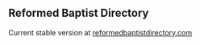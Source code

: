 ## Reformed Baptist Directory

Current stable version at [reformedbaptistdirectory.com](http://reformedbaptistdirectory.com)
